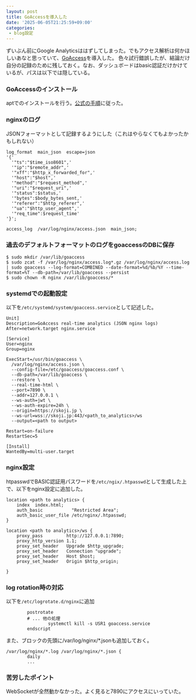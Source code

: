 ```yaml
---
layout: post
title: GoAccessを導入した
date: '2025-06-05T21:25:59+09:00'
categories:
 - blog設定
---
```


ずいぶん前にGoogle Analyticsははずしてしまった。でもアクセス解析は何かほしいあなと思っていて、[GoAccess](https://goaccess.io)を導入した。
色々試行錯誤したが、結論だけ自分の記録のために残しておく。なお、ダッシュボードはbasic認証だけかけているが、パスは以下では隠している。

### GoAccessのインストール

aptでのインストールを行う。[公式の手順](https://goaccess.io/download#distro)に従った。

### nginxのログ

JSONフォーマットとして記録するようにした（これはやらなくてもよかったかもしれない）

```
log_format  main_json  escape=json
'{'
  '"ts":"$time_iso8601",'
  '"ip":"$remote_addr",'
  '"xff":"$http_x_forwarded_for",'
  '"host":"$host",'
  '"method":"$request_method",'
  '"uri":"$request_uri",'
  '"status":$status,'
  '"bytes":$body_bytes_sent,'
  '"referer":"$http_referer",'
  '"ua":"$http_user_agent",'
  '"req_time":$request_time'
'}';

access_log  /var/log/nginx/access.json  main_json;
```

### 過去のデフォルトフォーマットのログをgoaccessのDBに保存

```
$ sudo mkdir /var/lib/goaccess
$ sudo zcat -f /var/log/nginx/access.log*.gz /var/log/nginx/access.log | sudo goaccess --log-format=COMBINED --date-format=%d/%b/%Y --time-format=%T --db-path=/var/lib/goaccess --persist
$ sudo chown -R nginx /var/lib/goaccess/*
```

### systemdでの起動設定

以下を`/etc/systemd/system/goaccess.service`として記述した。

```
Unit]
Description=GoAccess real-time analytics (JSON nginx logs)
After=network.target nginx.service

[Service]
User=nginx
Group=nginx

ExecStart=/usr/bin/goaccess \
  /var/log/nginx/access.json \
  --config-file=/etc/goaccess/goaccess.conf \
  --db-path=/var/lib/goaccess \
  --restore \
  --real-time-html \
  --port=7890 \
  --addr=127.0.0.1 \
  --ws-auth=jwt \
  --ws-auth-expire=24h \
  --origin=https://skoji.jp \
  --ws-url=wss://skoji.jp:443/<path_to_analytics>/ws
  --output=<path to output>

Restart=on-failure
RestartSec=5

[Install]
WantedBy=multi-user.target
```

### nginx設定

htpasswdでBASIC認証用パスワードを`/etc/ngix/.htpasswd`として生成した上で、以下をnginx設定に追加した。

```
location <path to analytics> {
    index  index.html;
    auth_basic           "Restricted Area";
    auth_basic_user_file /etc/nginx/.htpasswd;
}

location <path to analytics>/ws {
    proxy_pass         http://127.0.0.1:7890;
    proxy_http_version 1.1;
    proxy_set_header   Upgrade $http_upgrade;
    proxy_set_header   Connection "upgrade";
    proxy_set_header   Host $host;
    proxy_set_header   Origin $http_origin;

}
```

### log rotation時の対応

以下を`/etc/logrotate.d/nginx`に追加

```
        postrotate
        # ... 他の処理
                systemctl kill -s USR1 goaccess.service
        endscript
```

また、ブロックの先頭に/var/log/nginx/*.jsonも追加しておく。

```
/var/log/nginx/*.log /var/log/nginx/*.json {
        daily
        ...
```

### 苦労したポイント

WebSocketが全然動かなかった。よく見ると7890にアクセスにいっていた。
